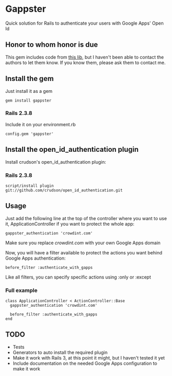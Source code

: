 # Gappster

Quick solution for Rails to authenticate your users with Google Apps' Open Id

## Honor to whom honor is due

This gem includes code from [this lib](http://code.google.com/p/ruby-openid-apps-discovery/), but I haven't been able to contact the authors to let them know. If you know them, please ask them to contact me.

## Install the gem

Just install it as a gem

    gem install gappster

### Rails 2.3.8

Include it on your environment.rb

    config.gem 'gappster'

## Install the open_id_authentication plugin

Install crudson's open_id_authentication plugin:

### Rails 2.3.8

    script/install plugin git://github.com/crudson/open_id_authentication.git

## Usage

Just add the following line at the top of the controller where you want to use it, ApplicationController if you want to protect the whole app:

    gappster_authentication 'crowdint.com'

Make sure you replace *crowdint.com* with your own Google Apps domain

Now, you will have a filter available to protect the actions you want behind Google Apps authentication:

    before_filter :authenticate_with_gapps

Like all filters, you can specify specific actions using :only or :except

### Full example

    class ApplicationController < ActionController::Base
      gappster_authentication 'crowdint.com'

      before_filter :authenticate_with_gapps
    end

## TODO

* Tests
* Generators to auto install the required plugin
* Make it work with Rails 3, at this point it might, but I haven't tested it yet
* Include documentation on the needed Google Apps configuration to make it work

